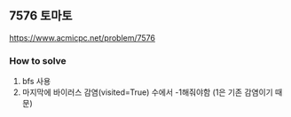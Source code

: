 ## 7576 토마토

https://www.acmicpc.net/problem/7576

### How to solve

1. bfs 사용
2. 마지막에 바이러스 감염(visited=True) 수에서 -1해줘야함 (1은 기존 감염이기 때문)